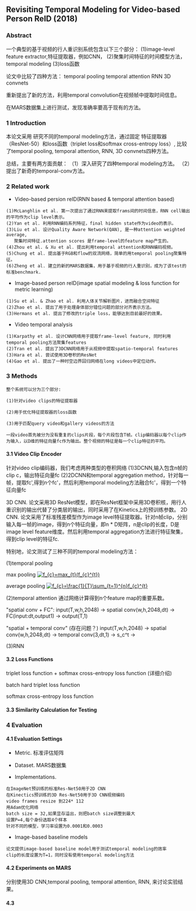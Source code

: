 ## Revisiting Temporal Modeling for Video-based Person ReID (2018)


### Abstract

一个典型的基于视频的行人重识别系统包含以下三个部分：
(1)image-level feature extractor,特征提取器，例如CNN，
(2)聚集时间特征的时间模型方法，temporal modeling
(3)loss函数

论文中比较了四种方法：
temporal pooling
temporal attention
RNN
3D convnets

重新提出了新的方法，利用temporal convolution在视频帧中提取时间信息。

在MARS数据集上进行测试，发现准确率要高于现有的方法。

### 1 Introduction



本论文采用
研究不同的temporal modeling方法，通过固定
特征提取器（ResNet-50）和loss函数（triplet loss和softmax cross-entropy loss）,
比较了temporal pooling, temporal attention, RNN, 3D convnets四种方法。

总结，主要有两方面贡献：
（1）深入研究了四种temporal modeling方法。
（2）提出了新奇的temporal-conv方法。



### 2 Related work

- Video-based persion reID(RNN based & temporal attention based)
```
(1)McLanghlin et al. 第一次提出了通过RNN来提取frams间的时间信息，RNN cell输出的平均作为clip level表示。
(2)Yan et al. 利用RNN编码系列特征，final hidden state作为video的表示。
(3)Liu et al. 设计Quality Aware Network(QAN), 是一种attention weighted average,
   聚集时间特征.attention scores 是frame-level的feature map产生的。
(4)Zhou et al. & Xu et al. 提出利用temporal attention和RNN编码视频。
(5)Chung et al. 提出基于RGB和flow的双流网络，简单的用temporal pooling聚集特征。
(6)Zheng et al. 建立的新的MARS数据集，用于基于视频的行人重识别，成为了该test的标准benchmark.
```
- Image-based person reID(image spatial modeling & loss function for metric learning)
```
(1)Su et al. & Zhao et al. 利用人体关节解析图片，进而融合空间特征
(2)Zhao et al. 提出了用于处理身体部分错位问题的部分对齐表示方法。
(3)Hermans et al. 提出了修改的triple loss，能够达到目前最好的效果。
```

- Video temporal analysis
```
(1)Karpathy et al. 设计CNN网络用于提取frame-level feature, 同时利用temporal pooling方法聚集features
(2)Tran et al. 提出了3DCNN网络用于从视频中提取spatio-temporal features
(3)Hara et al. 尝试使用3D卷积的ResNet
(4)Gao et al. 提出了一种时空边界回归网络在long videos中定位动作。
```

### 3 Methods
```
整个系统可以分为三个部分:

(1)针对video clips的特征提取器

(2)用于优化特征提取器的loss函数

(3)用于匹配query video和gallery videos的方法

一段video首先被分为没有重复的clips片段，每个片段包含T帧。clip编码器以每个clip作为输入，以D维的特征向量fc作为输出。整个视频的特征是每一个clip特征的平均。
```
#### 3.1 Video Clip Encoder

针对video clip编码器，我们考虑两种类型的卷积网络
(1)3DCNN,输入包含n帧的clip c，输出特征向量fc
(2)2DCNN和temporal aggregation method，针对每一帧，提取fc',得到n个fc'，然后利用temporal modeling方法融合fc'，得到一个特征向量fc

3D CNN.
论文采用3D ResNet模型，即在ResNet框架中采用3D卷积核，用行人重识别的输出代替了分类层的输出，同时采用了在Kinetics上的预训练参数。
2D CNN.
论文采用了标准残差模型作为image level特征提取器。针对n帧clip，分别输入每一帧的image，得到n个特征向量，即n * D矩阵，n是clip的长度，D是image level feature维度。然后利用temporal aggregation方法进行特征聚集，得到clip level的特征fc.

特别地，论文测试了三种不同的temporal modeling方法：


(1)temporal pooling

max pooling <a href="https://www.codecogs.com/eqnedit.php?latex=f_{c}=max_{t}(f_{c}^{t})" target="_blank"><img src="https://latex.codecogs.com/gif.latex?f_{c}=max_{t}(f_{c}^{t})" title="f_{c}=max_{t}(f_{c}^{t})" /></a>

average pooling <a href="https://www.codecogs.com/eqnedit.php?latex=f_{c}=\frac{1}{T}\sum_{t=1}^{n}f_{c}^{t}" target="_blank"><img src="https://latex.codecogs.com/gif.latex?f_{c}=\frac{1}{T}\sum_{t=1}^{n}f_{c}^{t}" title="f_{c}=\frac{1}{T}\sum_{t=1}^{n}f_{c}^{t}" /></a>

(2)temporal attention
通过网络计算得到n个feature map的重要系数。

"spatial conv + FC": 
input(T,w,h,2048) -> spatial conv(w,h,2048,dt) -> FC(input:dt,output1) -> output(T,1)

"spatial + temporal conv" (存在问题？)
input(T,w,h,2048) -> spatial conv(w,h,2048,dt) -> temporal conv(3,dt,1) -> s_c^t -> 

(3)RNN











#### 3.2 Loss Functions

triplet loss function + softmax cross-entropy loss function
(详细介绍)

batch hard triplet loss function


softmax cross-entropy loss function





#### 3.3 Similarity Calculation for Testing



### 4 Evaluation


#### 4.1 Evaluation Settings

- Metric.
标准评估矩阵

- Dataset.
MARS数据集

- Implementations.
```
在ImageNet预训练的标准Res-Net50用于2D CNN
在Kinectics预训练的3D Res-Net50用于3D CNN视频编码
video frames resize 到224* 112
用Adam优化网络
batch size = 32,如果显存溢出，则把batch size调整到最大
设置P=4,每个身份选取4个样本
针对不同的模型，学习率设置为0.0001和0.0003
```
- Image-based baseline models
```
论文提供image-based baseline model用于测试temporal modeling的效率
clip的长度设置为T=1，同时没有使用temporal modeling方法
```

#### 4.2 Experiments on MARS

分别使用3D CNN,temporal pooling, temporal attention, RNN, 来讨论实验结果。

#### 4.3 









